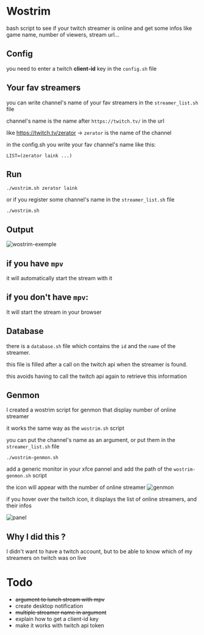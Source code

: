 # Wostrim
bash script to see if your twitch streamer is online and get some infos like game name, number of viewers, stream url...

## Config
you need to enter a twitch **client-id** key in the `config.sh` file

## Your fav streamers

you can write channel's name of your fav streamers in the `streamer_list.sh` file

channel's name is the name after `https://twitch.tv/` in the url

like https://twitch.tv/zerator -> `zerator` is the name of the channel

in the config.sh you write your fav channel's name like this:

`LIST=(zerator laink ...)`


## Run
```
./wostrim.sh zerator laink
```
or if you register some channel's name in the `streamer_list.sh` file
```
./wostrim.sh
```

## Output
![wostrim-exemple](https://user-images.githubusercontent.com/22444128/152661561-29439b06-7bfa-4377-b561-cda2f8a7905f.png)


## if you have `mpv` 
it will automatically start the stream with it

## if you don't have `mpv`:
It will start the stream in your browser

## Database
there is a `database.sh` file which contains the `id` and the `name` of the streamer.

this file is filled after a call on the twitch api when the streamer is found.

this avoids having to call the twitch api again to retrieve this information 

## Genmon
I created a wostrim script for genmon that display number of online streamer

it works the same way as the `wostrim.sh` script

you can put the channel's name as an argument, or put them in the `streamer_list.sh` file

```
./wostrim-genmon.sh
```

add a generic monitor in your xfce pannel and add the path of the `wostrim-genmon.sh` script

the icon will appear with the number of online streamer ![genmon](https://user-images.githubusercontent.com/22444128/152661294-9bb29c09-9c40-44d9-9be9-734dfd44f864.png)


if you hover over the twitch icon, it displays the list of online streamers, and their infos

![panel](https://user-images.githubusercontent.com/22444128/152661226-51ab2a53-c616-4fdb-9923-bdf2af325d1d.png)


## Why I did this ?
I didn't want to have a twitch account, but to be able to know which of my streamers on twitch was on live

# Todo
- ~~argument to lunch stream with mpv~~
- create desktop notification
- ~~multiple streamer name in argument~~
- explain how to get a client-id key
- make it works with twitch api token
